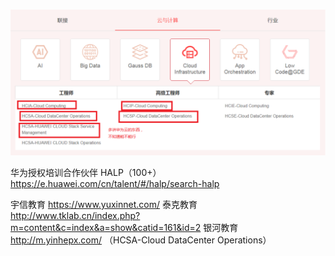 ![](./picture/华为认证bigData.PNG)  

华为授权培训合作伙伴 HALP（100+）
https://e.huawei.com/cn/talent/#/halp/search-halp


宇信教育 https://www.yuxinnet.com/
泰克教育 http://www.tklab.cn/index.php?m=content&c=index&a=show&catid=161&id=2
银河教育  http://m.yinhepx.com/ （HCSA-Cloud DataCenter Operations）